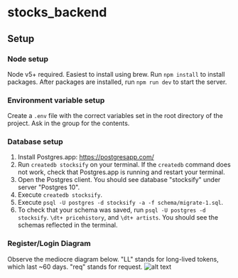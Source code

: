 # stocks_backend

## Setup

### Node setup
Node v5+ required. Easiest to install using brew.
Run ```npm install``` to install packages.
After packages are installed, run ```npm run dev``` to start the server.

### Environment variable setup
Create a `.env` file with the correct variables set in the root directory of the project. Ask in the group for the contents.

### Database setup
1. Install Postgres.app: https://postgresapp.com/
2. Run ```createdb stocksify``` on your terminal. If the `createdb` command does not work, check that Postgres.app is running and restart your terminal.
3. Open the Postgres client. You should see database "stocksify" under server "Postgres 10".
4. Execute ```createdb stocksify```.
5. Execute ```psql -U postgres -d stocksify -a -f schema/migrate-1.sql```.
6. To check that your schema was saved, run ```psql -U postgres -d stocksify```. ```\dt+ pricehistory```, and ```\dt+ artists```. You should see the schemas reflected in the terminal.

### Register/Login Diagram
Observe the mediocre diagram below. "LL" stands for long-lived tokens, which last ~60 days. "req" stands for request.
![alt text](http://jdevanathan3.github.io/login_registration.png)
